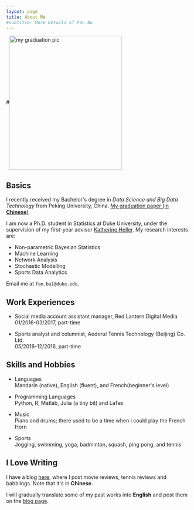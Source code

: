 ```yaml
---
layout: page
title: About Me
#subtitle: More Details of Fan Bu
---
```


#<img align="center" src="https://fanbuduke17.github.io/FanBu_GraduationCeremony_2.jpg" alt="my graduation pic" width="307" height="365">

## Basics

I recently received my Bachelor's degree in _Data Science and Big Data Technology_ from Peking University, China. [My graduation paper (in **Chinese**)](https://fanbuduke17.github.io/Graduation_Paper.pdf)

I am now a Ph.D. student in Statistics at Duke University, under the supervision of my first-year advisor [Katherine Heller](http://www2.stat.duke.edu/~kheller/). My research interests are:

- Non-parametric Bayesian Statistics
- Machine Learning
- Network Analysis
- Stochastic Modelling
- Sports Data Analytics

Email me at ``fan.bu1@duke.edu``.

## Work Experiences

* Social media account assistant manager, Red Lantern Digital Media  
  01/2016-03/2017, part-time

* Sports analyst and columnist, Aoderui Tennis Technology (Beijing) Co. Ltd.   
  05/2016-12/2016, part-time

## Skills and Hobbies

* Languages  
  Mandarin (native), English (fluent), and French(beginner's level)
  
* Programming Languages  
  Python, R, Matlab, Julia (a tiny bit) and LaTex
  
* Music  
  Piano and drums; there used to be a time when I could play the French Horn
  
* Sports   
  Jogging, swimming, yoga, badminton, squash, ping pong, and tennis

## I Love Writing

I have a blog [here](http://fanny-hi.lofter.com/), where I post movie reviews, tennis reviews and babblings. Note that it's in **Chinese**.

I will gradually translate some of my past works into **English** and post them on the [blog page](https://https://fanbuduke17.github.io/blog).
